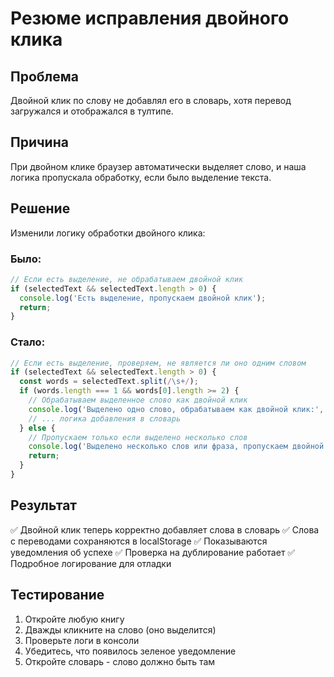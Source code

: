 # Резюме исправления двойного клика

## Проблема
Двойной клик по слову не добавлял его в словарь, хотя перевод загружался и отображался в тултипе.

## Причина
При двойном клике браузер автоматически выделяет слово, и наша логика пропускала обработку, если было выделение текста.

## Решение
Изменили логику обработки двойного клика:

### Было:
```javascript
// Если есть выделение, не обрабатываем двойной клик
if (selectedText && selectedText.length > 0) {
  console.log('Есть выделение, пропускаем двойной клик');
  return;
}
```

### Стало:
```javascript
// Если есть выделение, проверяем, не является ли оно одним словом
if (selectedText && selectedText.length > 0) {
  const words = selectedText.split(/\s+/);
  if (words.length === 1 && words[0].length >= 2) {
    // Обрабатываем выделенное слово как двойной клик
    console.log('Выделено одно слово, обрабатываем как двойной клик:', words[0]);
    // ... логика добавления в словарь
  } else {
    // Пропускаем только если выделено несколько слов
    console.log('Выделено несколько слов или фраза, пропускаем двойной клик');
    return;
  }
}
```

## Результат
✅ Двойной клик теперь корректно добавляет слова в словарь
✅ Слова с переводами сохраняются в localStorage
✅ Показываются уведомления об успехе
✅ Проверка на дублирование работает
✅ Подробное логирование для отладки

## Тестирование
1. Откройте любую книгу
2. Дважды кликните на слово (оно выделится)
3. Проверьте логи в консоли
4. Убедитесь, что появилось зеленое уведомление
5. Откройте словарь - слово должно быть там
